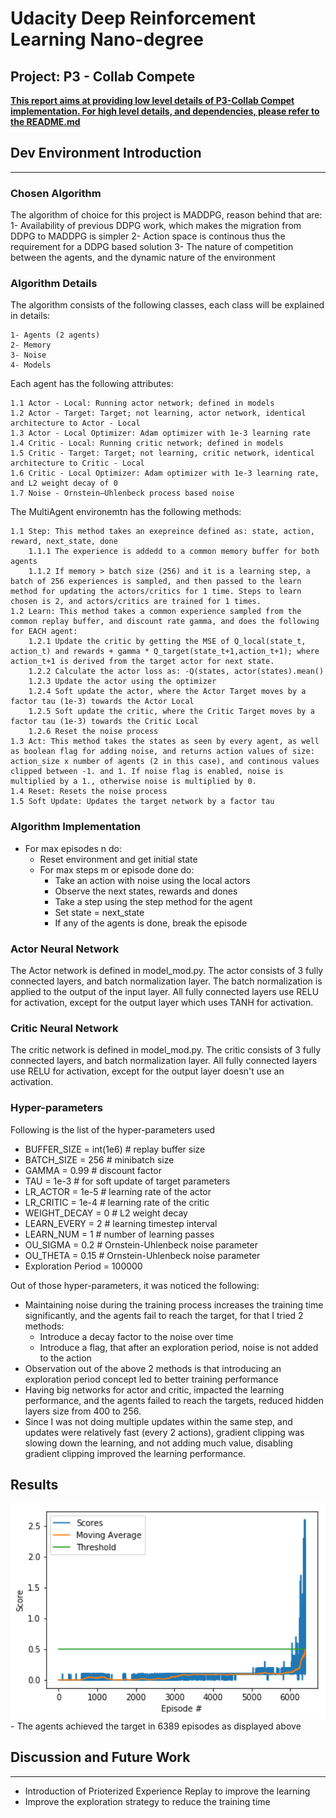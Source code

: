 
# Udacity Deep Reinforcement Learning Nano-degree
## Project: P3 - Collab Compete


<u>**This report aims at providing low level details of P3-Collab Compet implementation. For high level details, and dependencies, please refer to the README.md**</u>

## Dev Environment Introduction
--------
### Chosen Algorithm 

The algorithm of choice for this project is MADDPG, reason behind that are:
1- Availability of previous DDPG work, which makes the migration from DDPG to MADDPG is simpler
2- Action space is continous thus the requirement for a DDPG based solution
3- The nature of competition between the agents, and the dynamic nature of the environment

### Algorithm Details

The algorithm consists of the following classes, each class will be explained in details:

    1- Agents (2 agents)
    2- Memory
    3- Noise
    4- Models

Each agent has the following attributes:
    
    1.1 Actor - Local: Running actor network; defined in models
    1.2 Actor - Target: Target; not learning, actor network, identical architecture to Actor - Local
    1.3 Actor - Local Optimizer: Adam optimizer with 1e-3 learning rate
    1.4 Critic - Local: Running critic network; defined in models
    1.5 Critic - Target: Target; not learning, critic network, identical architecture to Critic - Local
    1.6 Critic - Local Optimizer: Adam optimizer with 1e-3 learning rate, and L2 weight decay of 0
    1.7 Noise - Ornstein–Uhlenbeck process based noise
    
The MultiAgent environemtn has the following methods:
    
    1.1 Step: This method takes an exepreince defined as: state, action, reward, next_state, done
        1.1.1 The experience is addedd to a common memory buffer for both agents
        1.1.2 If memory > batch size (256) and it is a learning step, a batch of 256 experiences is sampled, and then passed to the learn method for updating the actors/critics for 1 time. Steps to learn chosen is 2, and actors/critics are trained for 1 times. 
    1.2 Learn: This method takes a common experience sampled from the common replay buffer, and discount rate gamma, and does the following for EACH agent:
        1.2.1 Update the critic by getting the MSE of Q_local(state_t, action_t) and rewards + gamma * Q_target(state_t+1,action_t+1); where action_t+1 is derived from the target actor for next state.
        1.2.2 Calculate the actor loss as: -Q(states, actor(states).mean()
        1.2.3 Update the actor using the optimizer
        1.2.4 Soft update the actor, where the Actor Target moves by a factor tau (1e-3) towards the Actor Local
        1.2.5 Soft update the critic, where the Critic Target moves by a factor tau (1e-3) towards the Critic Local
        1.2.6 Reset the noise process
    1.3 Act: This method takes the states as seen by every agent, as well as boolean flag for adding noise, and returns action values of size: action_size x number of agents (2 in this case), and continous values clipped between -1. and 1. If noise flag is enabled, noise is multiplied by a 1., otherwise noise is multiplied by 0. 
    1.4 Reset: Resets the noise process
    1.5 Soft Update: Updates the target network by a factor tau 
    
### Algorithm Implementation

- For max episodes n do:
    - Reset environment and get initial state
    - For max steps m or episode done do:
        - Take an action with noise using the local actors
        - Observe the next states, rewards and dones
        - Take a step using the step method for the agent
        - Set state = next_state
        - If any of the agents is done, break the episode

### Actor Neural Network
The Actor network is defined in model_mod.py. The actor consists of 3 fully connected layers, and batch normalization layer.
The batch normalization is applied to the output of the input layer. All fully connected layers use RELU for activation, except for the output layer which uses TANH for activation.

### Critic Neural Network
The critic network is defined in model_mod.py. The critic consists of 3 fully connected layers, and batch normalization layer. All fully connected layers use RELU for activation, except for the output layer doesn't use an activation.

### Hyper-parameters

Following is the list of the hyper-parameters used

- BUFFER_SIZE = int(1e6)  # replay buffer size
- BATCH_SIZE = 256        # minibatch size
- GAMMA = 0.99            # discount factor
- TAU = 1e-3              # for soft update of target parameters
- LR_ACTOR = 1e-5         # learning rate of the actor
- LR_CRITIC = 1e-4        # learning rate of the critic
- WEIGHT_DECAY = 0        # L2 weight decay
- LEARN_EVERY = 2        # learning timestep interval
- LEARN_NUM = 1          # number of learning passes
- OU_SIGMA = 0.2          # Ornstein-Uhlenbeck noise parameter
- OU_THETA = 0.15         # Ornstein-Uhlenbeck noise parameter
- Exploration Period = 100000

Out of those hyper-parameters, it was noticed the following:

- Maintaining noise during the training process increases the training time significantly, and the agents fail to reach the target, for that I tried 2 methods:
    - Introduce a decay factor to the noise over time
    - Introduce a flag, that after an exploration period, noise is not added to the action
- Observation out of the above 2 methods is that introducing an exploration period concept led to better training performance
- Having big networks for actor and critic, impacted the learning performance, and the agents failed to reach the targets, reduced hidden layers size from 400 to 256.
- Since I was not doing multiple updates within the same step, and updates were relatively fast (every 2 actions), gradient clipping was slowing down the learning, and not adding much value, disabling gradient clipping improved the learning performance. 


## Results

<img src="./tennis.training.png" width="600"/>
- The agents achieved the target in 6389 episodes as displayed above

## Discussion and Future Work
-------
- Introduction of Prioterized Experience Replay to improve the learning
- Improve the exploration strategy to reduce the training time 

